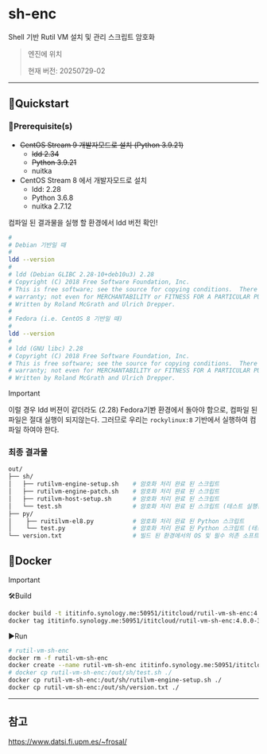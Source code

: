  # sh-enc

Shell 기반 Rutil VM 설치 및 관리 스크립트 암호화

> 엔진에 위치
> 
> 현재 버전: 20250729-02

---

## 🚀Quickstart

### 🧰Prerequisite(s)

- ~~CentOS Stream 9 개발자모드로 설치 (Python 3.9.21)~~
  - ~~ldd 2.34~~ 
  - ~~Python 3.9.21~~
  - nuitka
- CentOS Stream 8 에서 개발자모드로 설치 
  - ldd: 2.28
  - Python 3.6.8
  - nuitka 2.7.12


컴파일 된 결과물을 실행 할 환경에서 ldd 버전 확인!

```sh
#
# Debian 기반일 때
#
ldd --version
# 
# ldd (Debian GLIBC 2.28-10+deb10u3) 2.28
# Copyright (C) 2018 Free Software Foundation, Inc.
# This is free software; see the source for copying conditions.  There is NO
# warranty; not even for MERCHANTABILITY or FITNESS FOR A PARTICULAR PURPOSE.
# Written by Roland McGrath and Ulrich Drepper.
#
# Fedora (i.e. CentOS 8 기반일 때)
#
ldd --version
# 
# ldd (GNU libc) 2.28
# Copyright (C) 2018 Free Software Foundation, Inc.
# This is free software; see the source for copying conditions.  There is NO
# warranty; not even for MERCHANTABILITY or FITNESS FOR A PARTICULAR PURPOSE.
# Written by Roland McGrath and Ulrich Drepper.
```

> [!IMPORTANT]
>
> 이럴 경우 ldd 버젼이 같더라도 (2.28) Fedora기봔 환경에서 돌아야 함으로, 컴파일 된 파일은 절대 실행이 되지않는다.
> 그러므로 우리는 `rockylinux:8` 기반에서 실행하여 컴파일 하여야 한다.

### 최종 결과물

```sh
out/
├── sh/
│   ├── rutilvm-engine-setup.sh    # 암호화 처리 완료 된 스크립트
│   ├── rutilvm-engine-patch.sh    # 암호화 처리 완료 된 스크립트
│   ├── rutilvm-host-setup.sh      # 암호화 처리 완료 된 스크립트
│   └── test.sh                    # 암호화 처리 완료 된 스크립트 (테스트 실행용)
├── py/
│    ├── ruitilvm-el8.py           # 암호화 처리 완료 된 Python 스크립트
│    └── test.py                   # 암호화 처리 완료 된 Python 스크립트 (테스트)
└── version.txt                    # 빌드 된 환경에서의 OS 및 필수 의존 소프트웨어 버젼 정보
```

## 🐳Docker

> [!IMPORTANT]
> 
> 🛠Build
> 
> ```sh
> docker build -t ititinfo.synology.me:50951/ititcloud/rutil-vm-sh-enc:4.0.0-3 .
> docker tag ititinfo.synology.me:50951/ititcloud/rutil-vm-sh-enc:4.0.0-3 ititinfo.synology.me:50951/ititcloud/rutil-vm-sh-enc:latest
> ```
> 
> ▶️Run
> 
> ```sh
> # rutil-vm-sh-enc
> docker rm -f rutil-vm-sh-enc
> docker create --name rutil-vm-sh-enc ititinfo.synology.me:50951/ititcloud/rutil-vm-sh-enc:4.0.0-3
> # docker cp rutil-vm-sh-enc:/out/sh/test.sh ./
> docker cp rutil-vm-sh-enc:/out/sh/rutilvm-engine-setup.sh ./
> docker cp rutil-vm-sh-enc:/out/sh/version.txt ./
> ```

---

## 참고

https://www.datsi.fi.upm.es/~frosal/